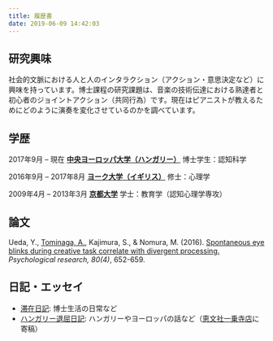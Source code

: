 ```yaml
---
title: 履歴書
date: 2019-06-09 14:42:03
---
```


## 研究興味
社会的文脈における人と人のインタラクション（アクション・意思決定など）に興味を持っています。博士課程の研究課題は、音楽の技術伝達における熟達者と初心者のジョイントアクション（共同行為）です。現在はピアニストが教えるためにどのように演奏を変化させているのかを調べています。

## 学歴
2017年9月 – 現在
[**中央ヨーロッパ大学（ハンガリー）**](https://www.ceu.edu/)
博士学生：認知科学

2016年9月 – 2017年8月
[**ヨーク大学（イギリス）**](https://www.york.ac.uk/)
修士：心理学

2009年4月 – 2013年3月
[**京都大学**](http://www.kyoto-u.ac.jp/ja)
学士：教育学（認知心理学専攻）

## 論文
Ueda, Y., <u>Tominaga, A.</u>, Kajimura, S., & Nomura, M. (2016). [Spontaneous eye blinks during creative task correlate with divergent processing.](https://doi.org/10.1007/s00426-015-0665-x) *Psychological research, 80(4)*, 652-659.

## 日記・エッセイ
- [滞在日記](https://note.com/atsukotominaga): 博士生活の日常など
- [ハンガリー退屈日記](https://note.com/acukor): ハンガリーやヨーロッパの話など（[恵文社一乗寺店](http://www.keibunsha-store.com/)に寄稿）

